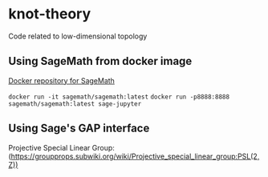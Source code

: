 # knot-theory
Code related to low-dimensional topology



## Using SageMath from docker image


[Docker repository for SageMath](https://hub.docker.com/r/sagemath/sagemath/)

`docker run -it sagemath/sagemath:latest`
`docker run -p8888:8888 sagemath/sagemath:latest sage-jupyter`

## Using Sage's GAP interface



Projective Special Linear Group:
(https://groupprops.subwiki.org/wiki/Projective_special_linear_group:PSL(2,Z))
